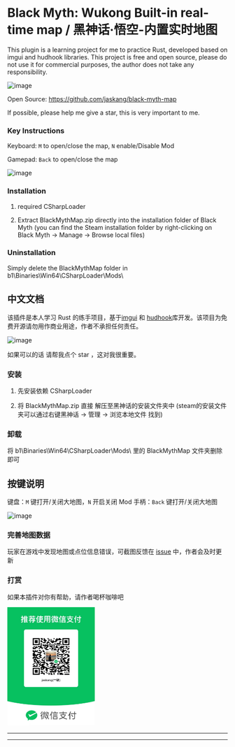 


# Black Myth: Wukong Built-in real-time map / 黑神话·悟空-内置实时地图

﻿This plugin is a learning project for me to practice Rust, developed based on imgui and hudhook libraries. This project is free and open source, please do not use it for commercial purposes, the author does not take any responsibility.

![image](./docs/images/minmap.png)

﻿Open Source: https://github.com/jaskang/black-myth-map

If possible, please help me give a star, this is very important to me.

### Key Instructions

Keyboard: `M` to open/close the map,  `N`  enable/Disable Mod

Gamepad: `Back` to open/close the map

![image](./docs/images/bigmap.png)

### Installation 
1. required CSharpLoader﻿

2. Extract BlackMythMap.zip directly into the installation folder of Black Myth (you can find the Steam installation folder by right-clicking on Black Myth -> Manage -> Browse local files)

### Uninstallation 

Simply delete the BlackMythMap folder in b1\Binaries\Win64\CSharpLoader\Mods\


## 中文文档

该插件是本人学习 Rust 的练手项目，基于[imgui](https://github.com/ocornut/imgui) 和 [hudhook](https://github.com/veeenu/hudhook?from=jaskang)库开发。该项目为免费开源请勿用作商业用途，作者不承担任何责任。

![image](./docs/images/minmap.png)

如果可以的话 请帮我点个 star ，这对我很重要。


### 安装

1. 先安装依赖  CSharpLoader﻿
 
2. 将 BlackMythMap.zip 直接 解压至黑神话的安装文件夹中 (steam的安装文件夹可以通过右键黑神话 -> 管理 -> 浏览本地文件 找到)

### 卸载

将 b1\Binaries\Win64\CSharpLoader\Mods\ 里的﻿  BlackMythMap 文件夹删除即可

## 按键说明

键盘：`M` 键打开/关闭大地图，`N` 开启关闭 Mod
手柄：`Back` 键打开/关闭大地图

![image](./docs/images/bigmap.png)

### 完善地图数据

玩家在游戏中发现地图或点位信息错误，可截图反馈在 [issue](https://github.com/jaskang/jas_minimap/issues) 中，作者会及时更新

### 打赏

如果本插件对你有帮助，请作者喝杯咖啡吧

<div align="">
<img src="./docs/images/donate.jpg" alt="打赏" style="width: 200px;" />
</div>



--------------------------------------------------------------------------------------------------------------------------------------------------------------------------------------------------------------------
--------------------------------------------------------------------------------------------------------------------------------------------------------------------------------------------------------------------
